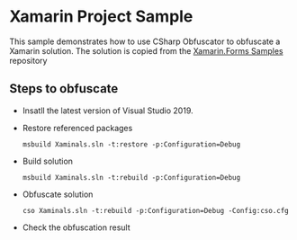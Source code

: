 
# Xamarin Project Sample

This sample demonstrates how to use CSharp Obfuscator to obfuscate a Xamarin solution. The solution is copied from the [Xamarin.Forms Samples](https://github.com/xamarin/xamarin-forms-samples/tree/master/UserInterface/Xaminals) repository

## Steps to obfuscate

- Insatll the latest version of Visual Studio 2019.

- Restore referenced packages

      msbuild Xaminals.sln -t:restore -p:Configuration=Debug
    
- Build solution

      msbuild Xaminals.sln -t:rebuild -p:Configuration=Debug
    
- Obfuscate solution
    
      cso Xaminals.sln -t:rebuild -p:Configuration=Debug -Config:cso.cfg
      
- Check the obfuscation result      

